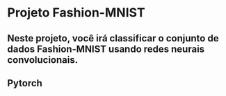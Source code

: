 # Projeto Fashion-MNIST

## Neste projeto, você irá classificar o conjunto de dados Fashion-MNIST usando redes neurais convolucionais.

## Pytorch

